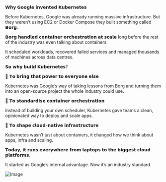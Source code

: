 𝗪𝗵𝘆 𝗚𝗼𝗼𝗴𝗹𝗲 𝗶𝗻𝘃𝗲𝗻𝘁𝗲𝗱 𝗞𝘂𝗯𝗲𝗿𝗻𝗲𝘁𝗲𝘀

Before Kubernetes, Google was already running massive infrastructure. But they weren’t using EC2 or Docker Compose they built something called 𝗕𝗼𝗿𝗴.

𝗕𝗼𝗿𝗴 𝗵𝗮𝗻𝗱𝗹𝗲𝗱 𝗰𝗼𝗻𝘁𝗮𝗶𝗻𝗲𝗿 𝗼𝗿𝗰𝗵𝗲𝘀𝘁𝗿𝗮𝘁𝗶𝗼𝗻 𝗮𝘁 𝘀𝗰𝗮𝗹𝗲 long before the rest of the industry was even talking about containers. 

It scheduled workloads, recovered failed services and managed thousands of machines across data centres.

𝗦𝗼 𝘄𝗵𝘆 𝗯𝘂𝗶𝗹𝗱 𝗞𝘂𝗯𝗲𝗿𝗻𝗲𝘁𝗲𝘀?

📌 𝗧𝗼 𝗯𝗿𝗶𝗻𝗴 𝘁𝗵𝗮𝘁 𝗽𝗼𝘄𝗲𝗿 𝘁𝗼 𝗲𝘃𝗲𝗿𝘆𝗼𝗻𝗲 𝗲𝗹𝘀𝗲

Kubernetes was Google’s way of taking lessons from Borg and turning them into an open-source project the whole industry could use.

📌 𝗧𝗼 𝘀𝘁𝗮𝗻𝗱𝗮𝗿𝗱𝗶𝘀𝗲 𝗰𝗼𝗻𝘁𝗮𝗶𝗻𝗲𝗿 𝗼𝗿𝗰𝗵𝗲𝘀𝘁𝗿𝗮𝘁𝗶𝗼𝗻

Instead of building your own scheduler, Kubernetes gave teams a clean, opinionated way to deploy and scale apps.

📌 𝗧𝗼 𝘀𝗵𝗮𝗽𝗲 𝗰𝗹𝗼𝘂𝗱-𝗻𝗮𝘁𝗶𝘃𝗲 𝗶𝗻𝗳𝗿𝗮𝘀𝘁𝗿𝘂𝗰𝘁𝘂𝗿𝗲

Kubernetes wasn’t just about containers, it changed how we think about apps, infra and scaling.

𝗧𝗼𝗱𝗮𝘆, 𝗶𝘁 𝗿𝘂𝗻𝘀 𝗲𝘃𝗲𝗿𝘆𝘄𝗵𝗲𝗿𝗲 𝗳𝗿𝗼𝗺 𝗹𝗮𝗽𝘁𝗼𝗽𝘀 𝘁𝗼 𝘁𝗵𝗲 𝗯𝗶𝗴𝗴𝗲𝘀𝘁 𝗰𝗹𝗼𝘂𝗱 𝗽𝗹𝗮𝘁𝗳𝗼𝗿𝗺𝘀.

It started as Google’s internal advantage. Now it’s an industry standard.


![Image](https://github.com/user-attachments/assets/091a889d-5638-40a0-aa02-9d550699f7a0)
